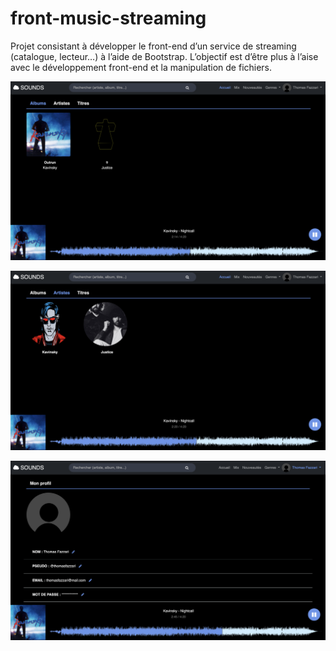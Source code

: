 # front-music-streaming
Projet consistant à développer le front-end d’un service de streaming (catalogue, lecteur…) à l’aide de Bootstrap. L’objectif est d’être plus à l’aise avec le développement front-end et la manipulation de fichiers. 

![image](https://github.com/thomasfazzari1/front-music-streaming/blob/main/IMAGES/readme-screenshots/index.png)

![image](https://github.com/thomasfazzari1/front-music-streaming/blob/main/IMAGES/readme-screenshots/artists.png)

![image](https://github.com/thomasfazzari1/front-music-streaming/blob/main/IMAGES/readme-screenshots/profile.png)
